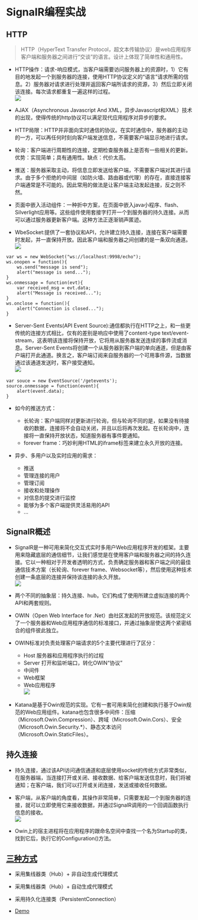 # SignalR编程实战          

## HTTP                   
> HTTP（HyperText Transfer Protocol，超文本传输协议）是web应用程序客户端和服务器之间进行“交谈”的语言。设计上体现了简单性和通用性。        

* HTTP操作：请求-响应模式，当客户端需要访问服务器上的资源时，1）它有目的地发起一个到服务器的连接，使用HTTP协议定义的“语言”请求所需的信息。2）服务器对请求进行处理并返回客户端所请求的资源，3）然后立即关闭该连接。每次请求都重复一遍这样的过程。       
![](http.png)
* AJAX（Asynchronous Javascript And XML，异步Javascript和XML）技术的出现，使得传统的http协议可以满足现代应用程序对异步的要求。         
* HTTP局限：HTTP并非面向实时通信的协议。在实时通信中，服务器的主动的一方，可以再任何时刻向客户端发送信息，不需要客户端显示地进行请求。                            

* 轮询：客户端进行周期性的连接，定期检查服务器上是否有一些相关的更新。优势：实现简单；具有通用性。缺点：代价太高。             

* 推送：服务器采取主动，将信息立即发送给客户端，不需要客户端对其进行请求。由于多个拒绝的中间层（如防火墙、路由器或代理）的存在，直接连接客户端通常是不可能的。因此常用的做法是让客户端主动发起连接，反之则不然。                 

* 页面中嵌入活动组件：一种折中方案，在页面中嵌入java小程序、flash、Silverlight应用等。这些组件使用套接字打开一个到服务器的持久连接。从而可以通过服务器更新客户端。这种方法正逐渐销声匿迹。    

* WbeSocket:提供了一套协议和API，允许建立持久连接，连接在客户端需要时发起，并一直保持开放。因此客户端和服务器之间创建的是一条双向通道。              
![](websocket.png)                   
```
var ws = new WebSocket("ws://localhost:9998/echo");
ws.onopen = function(){
    ws.send("message is send");
    alert("message is send...");
}
ws.onmessage = function(evt){
    var received_msg = evt.data;
    alert("Message is received...");
}
ws.onclose = function(){
    alert("Connection is closed...");
}
```
* Server-Sent Events(API Event Source):通信都执行在HTTP之上，和一些更传统的连接方式相比，仅有的差别是响应中使用了content-type text/event-stream，这表明该连接将保持开放，它将用从服务器发送连续的事件流或消息。Server-Sent Events将创建一个从服务器到客户端的单向通道，但是由客户端打开此通道。换言之，客户端订阅来自服务器的一个可用事件源，当数据通过该通道发送时，客户接受通知。           
![](seversent.png)
```
var souce = new EventSource('/getevents');
source.onmessage = function(event){
    alert(event.data);
}
```               

* 如今的推送方式：
    * 长轮询：客户端同样对更新进行轮询，但与轮询不同的是，如果没有待接收的数据，连接将不会自动关闭，并且以后将再次发起。在长轮询中，连接将一直保持开放状态，知道服务器有事件要通知。           
    * forever frame：巧妙利用HTML的iframe标签来建立永久开放的连接。         

* 异步、多用户以及实时应用的需求：
    * 推送     
    * 管理连接的用户       
    * 管理订阅       
    * 接收和处理操作        
    * 对信息的提交进行监控          
    * 能够为多个客户端提供灵活易用的API      
    * ...         

## SignalR概述     
* SignalR是一种可用来简化交互式实时多用户Web应用程序开发的框架。主要用来隐藏底层的通信细节，让我们感觉是在使用客户端和服务器之间的持久连接。它以一种相对于开发者透明的方式，负责确定服务器和客户端之间的最佳通信技术方案（长轮询、forever frame、Websocket等），然后使用这种技术创建一条底层的连接并保持该连接的永久开放。         
![](signalR.png)           
* 两个不同的抽象层：持久连接、hub。它们构成了使用所建立虚拟连接的两个API和两套规则。              
* OWIN（Open Web Interface for .Net）由社区发起的开放规范。该规范定义了一个服务器和Web应用程序通信的标准接口，并通过抽象层使这两个紧密结合的组件彼此独立。         
* OWIN标准对负责处理客户端请求的5个主要代理进行了区分：     
    * Host 服务器和应用程序执行的过程
    * Server 打开和监听端口，转化OWIN“协议”     
    * 中间件     
    * Web框架     
    * Web应用程序      
![](owin.png)         

* Katana是基于Owin规范的实现。它有一套可用来简化创建和执行基于Owin规范的Web应用组件。katana也包含很多中间件：压缩（Microsoft.Owin.Compression）、跨域（Microsoft.Owin.Cors）、安全（Microsoft.Owin.Security.*）、静态文本访问（Microsoft.Owin.StaticFiles）。                       

## 持久连接         
* 持久连接，通过该API访问通信通道和底层使用socket的传统方式非常类似，在服务器端，当连接打开或关闭、接收数据、给客户端发送信息时，我们将被通知；在客户端，我们可以打开或关闭连接，发送或接收任何数据。      
* 客户端，从客户端的角度看，其操作非常简单，只需要发起一个到服务器的连接，就可以立即使用它来接收数据，并通过SignalR调用的一个回调函数执行信息的接收。               
![](persistence.png)                       

* Owin上的宿主进程将在应用程序的跟命名空间中查找一个名为Startup的类，找到它后，执行它的Configuration()方法。                

## [三种方式](http://www.cnblogs.com/zxtceq/p/7285624.html)                    
* 采用集线器类（Hub）+ 非自动生成代理模式                                
* 采用集线器类（Hub）+ 自动生成代理模式                            
* 采用持久化连接类（PersistentConnection）                

* [Demo](httt)                                          
              
